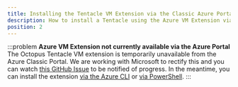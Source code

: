 ```yaml
---
title: Installing the Tentacle VM Extension via the Classic Azure Portal
description: How to install a Tentacle using the Azure VM Extension via the classic Azure Portal
position: 2
---
```


:::problem
**Azure VM Extension not currently available via the Azure Portal**
The Octopus Tentacle VM extension is temporarily unavailable from the Azure Classic Portal. We are working with Microsoft to rectify this and you can watch [this GitHub Issue](https://github.com/OctopusDeploy/Issues/issues/2859) to be notified of progress. In the meantime, you can install the extension [via the Azure CLI](via-the-azure-cli.md) or [via PowerShell](via-powershell.md).
:::

